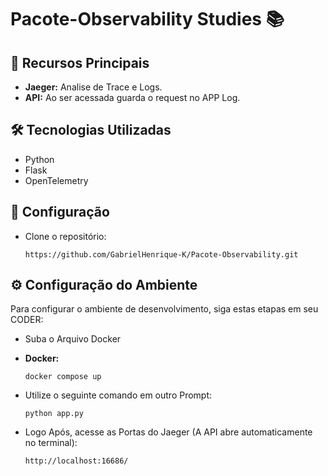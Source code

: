 # Pacote-Observability Studies 📚 

## 🚀 Recursos Principais

- **Jaeger:** Analise de Trace e Logs.
- **API:** Ao ser acessada guarda o request no APP Log.

## 🛠 Tecnologias Utilizadas
- Python
- Flask
- OpenTelemetry

## 🔧 Configuração

-  Clone o repositório:

   ```
   https://github.com/GabrielHenrique-K/Pacote-Observability.git
    ```

## ⚙️ Configuração do Ambiente

Para configurar o ambiente de desenvolvimento, siga estas etapas em seu CODER:

- Suba o Arquivo Docker
-   **Docker:**

    ```
    docker compose up
    ```

- Utilize o seguinte comando em outro Prompt:

    ```
    python app.py
    ```

-  Logo Após, acesse as Portas do Jaeger (A API abre automaticamente no terminal):

    ```
    http://localhost:16686/
    ```




